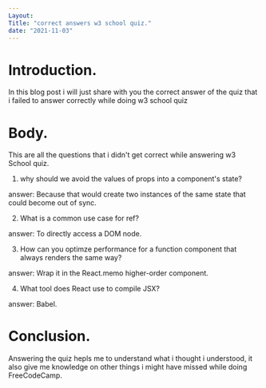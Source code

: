 ```yaml
---
Layout: 
Title: "correct answers w3 school quiz."
date: "2021-11-03"
---
```


# Introduction.

In this blog post i will just share with you the correct answer of the quiz that i failed to answer correctly while doing w3 school quiz

# Body.

This are all the questions that i didn't get correct while answering w3 School quiz.


1. why should we avoid the values of props into a component's state?

answer: Because that would create two instances of the same state that could become out of sync.  

2. What is a common use case for ref?

answer: To directly access a DOM node.  

3. How can you optimze performance for a function component that always renders the same way?

answer: Wrap it in the React.memo higher-order component.  

4. What tool does React use to compile JSX?

answer: Babel.

# Conclusion.

Answering the quiz hepls me to understand what i thought i understood, it also give me knowledge on other things i might have missed while doing FreeCodeCamp.